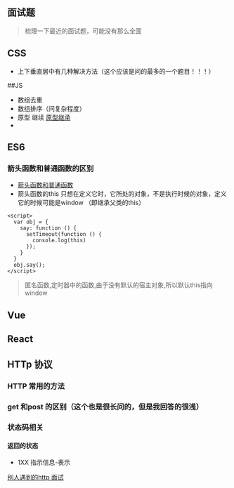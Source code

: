 ## 面试题
> 梳理一下最近的面试题，可能没有那么全面
## CSS 
* 上下垂直居中有几种解决方法（这个应该是问的最多的一个题目！！！）

##JS
* 数组去重
* 数组排序（问复杂程度）
* 原型 继续 [原型继承](https://www.cnblogs.com/humin/p/4556820.html)
* 

## ES6
### 箭头函数和普通函数的区别
* [箭头函数和普通函数](https://www.cnblogs.com/freelyflying/p/6978126.html)
* 箭头函数的this 只想在定义它时，它所处的对象，不是执行时候的对象，定义它的时候可能是window （即继承父类的this）
```
<script>
  var obj = {
    say: function () {
      setTimeout(function () {
        console.log(this)
      });
    }
  }
  obj.say();
</script>
```
> 匿名函数,定时器中的函数,由于没有默认的宿主对象,所以默认this指向window
## Vue

## React

## HTTp 协议

### HTTP 常用的方法
### get 和post 的区别（这个也是很长问的，但是我回答的很浅）

### 状态码相关 



#### 返回的状态

* 1XX 指示信息-表示


[别人遇到的http 面试](https://www.cnblogs.com/sunny-sl/p/6529830.html)
